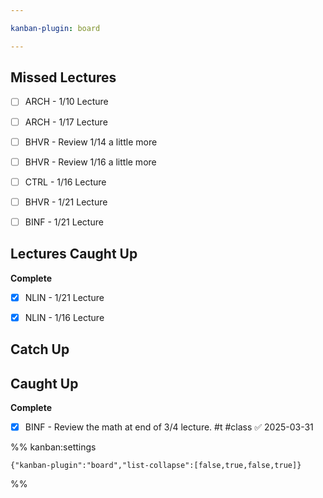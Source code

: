 ```yaml
---

kanban-plugin: board

---
```


## Missed Lectures

- [ ] ARCH - 1/10 Lecture
- [ ] ARCH - 1/17 Lecture
- [ ] BHVR - Review 1/14 a little more
- [ ] BHVR - Review 1/16 a little more
- [ ] CTRL - 1/16 Lecture
- [ ] BHVR - 1/21 Lecture
- [ ] BINF - 1/21 Lecture


## Lectures Caught Up

**Complete**
- [x] NLIN - 1/21 Lecture
- [x] NLIN - 1/16 Lecture


## Catch Up



## Caught Up

**Complete**
- [x] BINF - Review the math at end of 3/4 lecture. #t #class ✅ 2025-03-31




%% kanban:settings
```
{"kanban-plugin":"board","list-collapse":[false,true,false,true]}
```
%%